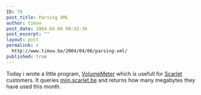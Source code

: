 ```yaml
---
ID: 79
post_title: Parsing XML
author: timvw
post_date: 2004-04-06 00:42:36
post_excerpt: ""
layout: post
permalink: >
  http://www.timvw.be/2004/04/06/parsing-xml/
published: true
---
```

<p>Today i wrote a little program, <a href="http://www.timvw.be/wp-content/code/csharp/VolumeMeter.txt">VolumeMeter</a> which is usefull for <a href="http://www.scarlet.be">Scarlet</a> customers. It queries <a href="http://mijn.scarlet.be">mijn.scarlet.be</a> and returns how many megabytes they have used this month.</p>